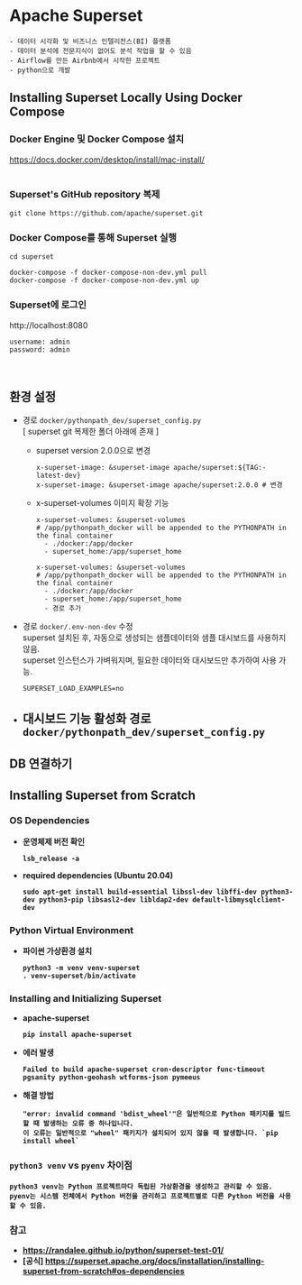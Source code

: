 # Apache Superset
```
- 데이터 시각화 및 비즈니스 인텔리전스(BI) 플랫폼
- 데이터 분석에 전문지식이 없어도 분석 작업을 할 수 있음
- Airflow를 만든 Airbnb에서 시작한 프로젝트
- python으로 개발
```

## Installing Superset Locally Using Docker Compose

### Docker Engine 및 Docker Compose 설치
https://docs.docker.com/desktop/install/mac-install/
<br><br>

### Superset's GitHub repository 복제
```
git clone https://github.com/apache/superset.git
```

### Docker Compose를 통해 Superset 실행
```
cd superset
```

```
docker-compose -f docker-compose-non-dev.yml pull
docker-compose -f docker-compose-non-dev.yml up
```

### Superset에 로그인
http://localhost:8080
```
username: admin
password: admin
```

<br>

## 환경 설정  
- 경로 `docker/pythonpath_dev/superset_config.py`<br>
  [ superset git 복제한 폴더 아래에 존재 ]
  - superset version 2.0.0으로 변경<br>
    ```
    x-superset-image: &superset-image apache/superset:${TAG:-latest-dev}
    x-superset-image: &superset-image apache/superset:2.0.0 # 변경
    ```
  
  - x-superset-volumes 이미지 확장 기능
    ```
    x-superset-volumes: &superset-volumes
    # /app/pythonpath_docker will be appended to the PYTHONPATH in the final container
      - ./docker:/app/docker
      - superset_home:/app/superset_home
    
    x-superset-volumes: &superset-volumes
    # /app/pythonpath_docker will be appended to the PYTHONPATH in the final container
      - ./docker:/app/docker
      - superset_home:/app/superset_home
      - 경로 추가
    ```

- 경로 `docker/.env-non-dev` 수정<br>
  superset 설치된 후, 자동으로 생성되는 샘플데이터와 샘플 대시보드를 사용하지 않음.<br>
  superset 인스턴스가 가벼워지며, 필요한 데이터와 대시보드만 추가하여 사용 가능.<br>
  ```
  SUPERSET_LOAD_EXAMPLES=no
  ```
    
- 대시보드 기능 활성화<b>
  경로 `docker/pythonpath_dev/superset_config.py`
  - 

## DB 연결하기

## Installing Superset from Scratch

### OS Dependencies
- 운영체제 버전 확인
  ```
  lsb_release -a
  ```
- required dependencies (Ubuntu 20.04)
  ```
  sudo apt-get install build-essential libssl-dev libffi-dev python3-dev python3-pip libsasl2-dev libldap2-dev default-libmysqlclient-dev
  ```

### Python Virtual Environment
- 파이썬 가상환경 설치
  ```
  python3 -m venv venv-superset
  . venv-superset/bin/activate
  ```

### Installing and Initializing Superset
- apache-superset
  ```
  pip install apache-superset
  ```
- 에러 발생
  ```
  Failed to build apache-superset cron-descriptor func-timeout pgsanity python-geohash wtforms-json pymeeus
  ```
- 해결 방법
  ```
  "error: invalid command 'bdist_wheel'"은 일반적으로 Python 패키지를 빌드할 때 발생하는 오류 중 하나입니다. 
  이 오류는 일반적으로 "wheel" 패키지가 설치되어 있지 않을 때 발생합니다. `pip install wheel`
  ```
  

### `python3 venv` vs `pyenv` 차이점
```
python3 venv는 Python 프로젝트마다 독립된 가상환경을 생성하고 관리할 수 있음.
pyenv는 시스템 전체에서 Python 버전을 관리하고 프로젝트별로 다른 Python 버전을 사용할 수 있음.
```

### 참고
- https://randalee.github.io/python/superset-test-01/
- [공식] https://superset.apache.org/docs/installation/installing-superset-from-scratch#os-dependencies
